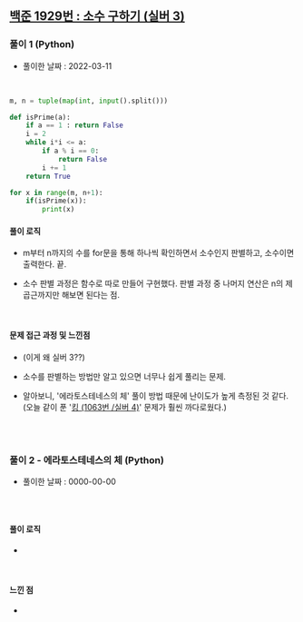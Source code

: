 ## <a href="https://www.acmicpc.net/problem/1929">백준 1929번 : 소수 구하기 (실버 3)</a>

### 풀이 1 (Python)

- 풀이한 날짜 : 2022-03-11

<br/>

```python
m, n = tuple(map(int, input().split()))

def isPrime(a):
    if a == 1 : return False
    i = 2
    while i*i <= a:
        if a % i == 0:
            return False
        i += 1
    return True

for x in range(m, n+1):
    if(isPrime(x)):
        print(x)
```

#### 풀이 로직

- m부터 n까지의 수를 for문을 통해 하나씩 확인하면서 소수인지 판별하고, 소수이면 출력한다. 끝.

- 소수 판별 과정은 함수로 따로 만들어 구현했다. 판별 과정 중 나머지 연산은 n의 제곱근까지만 해보면 된다는 점.

<br/>

#### 문제 접근 과정 및 느낀점

- (이게 왜 실버 3??)

- 소수를 판별하는 방법만 알고 있으면 너무나 쉽게 풀리는 문제.

- 알아보니, '에라토스테네스의 체' 풀이 방법 때문에 난이도가 높게 측정된 것 같다. (오늘 같이 푼 '<a href="https://www.acmicpc.net/problem/1063">킹 (1063번 /실버 4)</a>' 문제가 훨씬 까다로웠다.)

<br/><br/>

### 풀이 2 - 에라토스테네스의 체 (Python)

- 풀이한 날짜 : 0000-00-00

<br/>

```python

```

#### 풀이 로직

-

<br/>

#### 느낀 점

-
